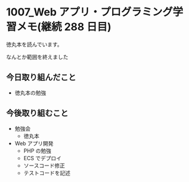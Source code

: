# 1007_Web アプリ・プログラミング学習メモ(継続 288 日目)

徳丸本を読んでいます。

なんとか範囲を終えました

## 今日取り組んだこと

- 徳丸本の勉強

## 今後取り組むこと

- 勉強会
  - 徳丸本
- Web アプリ開発
  - PHP の勉強
  - ECS でデプロイ
  - ソースコード修正
  - テストコードを記述
